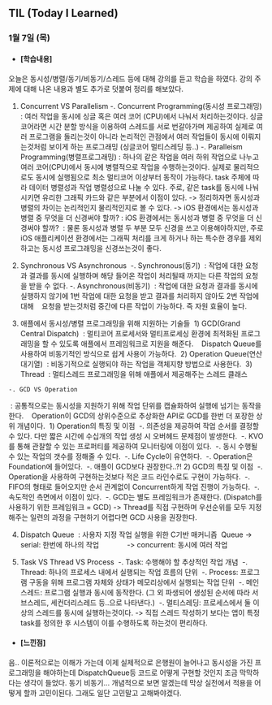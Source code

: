 ## TIL (Today I Learned)

### 1월 7일 (목)

- #### [학습내용]
오늘은 동시성/병렬/동기/비동기/스레드 등에 대해 강의를 듣고 학습을 하였다. 강의 주제에 대해 나온 내용과 별도 추가로 덧붙여 정리를 해보았다.

  1. Concurrent VS Parallelism
-. Concurrent Programming(동시성 프로그래밍)
 : 여러 작업을 동시에 싱글 혹은 여러 코어 (CPU)에서 나눠서 처리하는것이다.
  싱글코어라면 시간 분할 방식을 이용하여 스레드를 서로 번갈아가며 제공하여 실제로 여러 프로그램을 돌리는것이 아니라 논리적인 관점에서 여러 작업들이 동시에 이뤄지는것처럼 보이게 하는 프로그래밍 (싱글코어 멀티스레딩 등..)
-. Paralleism Programming(병렬프로그래밍)
 : 하나의 같은 작업을 여러 하위 작업으로 나누고 여러 코어(CPU)에서 동시에 병렬적으로 작업을 수행하는것이다.
  실제로 물리적으로도 동시에 실행됨으로 최소 멀티코어 이상부터 동작이 가능하다. task 주체에 따라 데이터 병렬성과 작업 병렬성으로 나눌 수 있다. 
  주로, 같은 task를 동시에 나눠 시키면 유리한 그래픽 카드와 같은 부분에서 이점이 있다.
-> 정리하자면 동시성과 병렬의 차이는 논리적인지 물리적인지로 볼 수 있다.
-> iOS 환경에서는 동시성과 병렬 중 무엇을 더 신경써야 할까?
 : iOS 환경에서는 동시성과 병렬 중 무엇을 더 신경써야 할까?
 : 물론 동시성과 병렬 두 부분 모두 신경을 쓰고 이용해야하지만, 주로 iOS 애플리케이션 환경에서는 그래픽 처리를 크게 하거나 하는 특수한 경우를 제외하고는 동시성 프로그래밍을 신경쓰는것이 좋다. 

  2. Synchronous VS Asynchronous
 -. Synchronous(동기)
 : 작업에 대한 요청과 결과를 동시에 실행하며 해당 들어온 작업이 처리될때 까지는 다른 작업의 요청을 받을 수 없다.
-. Asynchronous(비동기)
 : 작업에 대한 요청과 결과를 동시에 실행하지 않기에 1번 작업에 대한 요청을 받고 결과를 처리하지 않아도 2번 작업에 대해
   요청을 받는것처럼 중간에 다른 작업이 가능하다. 즉 자원 효율이 높다.

  3. 애플에서 동시성/병렬 프로그래밍을 위해 지원하는 기술들
 1) GCD(Grand Central Dispatch)
 : 멀티코어 프로세서와 멀티프로세싱 환경에 최적화된 프로그래밍을 할 수 있도록 애플에서 프레임워크로 지원을 해준다.
   Dispatch Queue를 사용하여 비동기적인 방식으로 쉽게 사용이 가능하다.
 2) Operation Queue(연산 대기열)
 : 비동기적으로 실행되야 하는 작업을 객체지향 방법으로 사용한다.
 3) Thread
 : 멀티스레드 프로그래밍을 위해 애플에서 제공해주는 스레드 클래스

    -. GCD VS Operation
 : 공통적으로는 동시성을 지원하기 위해 작업 단위를 캡슐화하여 실행에 넘기는 동작을 한다.
   Operation이 GCD의 상위수준으로 추상화한 API로 GCD를 한번 더 포장한 상위 개념이다.
   1) Operation의 특징 및 이점
 -. 의존성을 제공하여 작업 순서를 결정할 수 있다. 다만 짧은 시간에 수십개의 작업 생성 시 오버헤드 문제점이 발생한다.
 -. KVO를 통해 관찰할 수 있는 프로퍼티를 제공하여 모니터링에 이점이 있다.
 -. 동시 수행될 수 있는 작업의 갯수를 정해줄 수 있다.
 -. Life Cycle이 유연하다.
 -. Operation은 Foundation에 들어있다.
 -. 애플이 GCD보다 권장한다..?!
  2) GCD의 특징 및 이점
 -. Operation을 사용하여 구현하는것보다 적은 코드 라인수로도 구현이 가능하다.
 -. FIFO의 형태로 들어오지만 순서 관계없이 Concurrent하게 작업 진행이 가능하다.
 -. 속도적인 측면에서 이점이 있다.
 -. GCD는 별도 프레임워크가 존재한다. (Dispatch를 사용하기 위한 프레임워크 = GCD)
-> Thread를 직접 구현하며 우선순위를 모두 지정해주는 일련의 과정을 구현하기 어렵다면 GCD 사용을 권장한다.

  4. Dispatch Queue
 : 사용자 지정 작업 실행을 위한 C기반 매커니즘
 Queue -> serial: 한번에 하나의 작업
             -> concurrent: 동시에 여러 작업

  5. Task VS Thread VS Process
 -. Task: 수행해야 할 추상적인 작업 개념
 -. Thread: 하나의 프로세스 내에서 실행되는 작업 흐름의 단위
 -. Process: 프로그램 구동을 위해 프로그램 자체와 상태가 메모리상에서 실행되는 작업 단위
 -. 메인스레드: 프로그램 실행과 동시에 동작한다. (그 외 파생되어 생성된 순서에 따라 서브스레드, 세컨더리스레드 등..으로 나타낸다.)
 -. 멀티스레딩: 프로세스에서 둘 이상의 스레드를 동시에 실행하는것이다.
-> 직접 스레드 작성하기 보다는 앱이 특정 task를 정의한 후 시스템이 이를 수행하도록 하는것이 편리하다.

- #### [느낀점]
음.. 이론적으로는 이해가 가는데 이제 실제적으로 은행원이 늘어나고 동시성을 가진 프로그래밍을 해야하는데 DispatchQueue등 코드로 어떻게 구현할 것인지 조금 막막하다는 생각이 들었다. 동기 비동기… 개념적으로 보면 알겠는데 막상 실전에서 적용을 어떻게 할까 고민이된다. 그래도 일단 고민말고 고해봐야겠다.